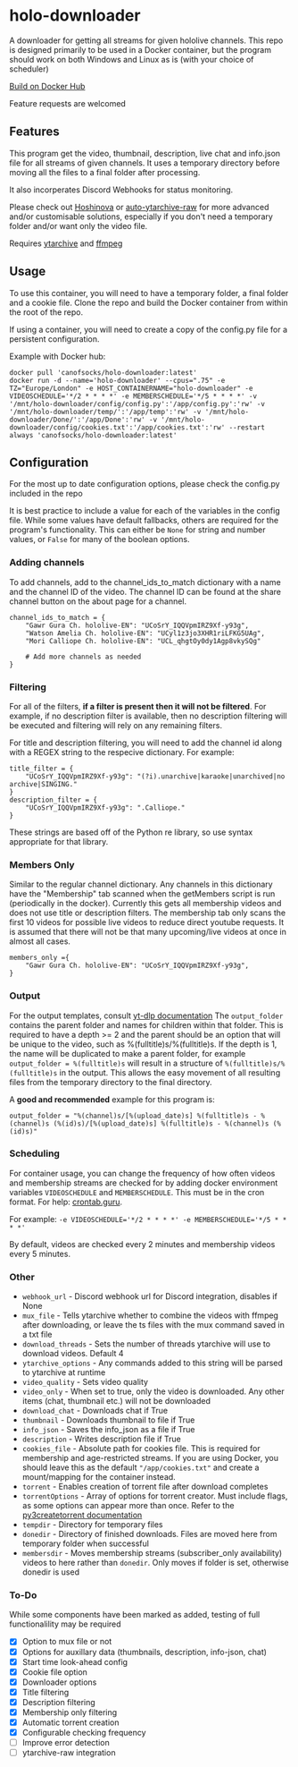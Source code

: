 # holo-downloader
A downloader for getting all streams for given hololive channels. This repo is designed primarily to be used in a Docker container, but the program should work on both Windows and Linux as is (with your choice of scheduler)

[Build on Docker Hub](https://hub.docker.com/r/canofsocks/holo-downloader)

Feature requests are welcomed

## Features
This program get the video, thumbnail, description, live chat and info.json file for all streams of given channels. It uses a temporary directory before moving all the files to a final folder after processing.

It also incorperates Discord Webhooks for status monitoring.

Please check out [Hoshinova](https://github.com/HoloArchivists/hoshinova) or [auto-ytarchive-raw](https://github.com/Spicadox/auto-ytarchive-raw/) for more advanced and/or customisable solutions, especially if you don't need a temporary folder and/or want only the video file.

Requires [ytarchive](https://github.com/Kethsar/ytarchive) and [ffmpeg](https://ffmpeg.org/)

## Usage
To use this container, you will need to have a temporary folder, a final folder and a cookie file.
Clone the repo and build the Docker container from within the root of the repo.

If using a container, you will need to create a copy of the config.py file for a persistent configuration.

Example with Docker hub:
```
docker pull 'canofsocks/holo-downloader:latest'
docker run -d --name='holo-downloader' --cpus=".75" -e TZ="Europe/London" -e HOST_CONTAINERNAME="holo-downloader" -e VIDEOSCHEDULE='*/2 * * * *' -e MEMBERSCHEDULE='*/5 * * * *' -v '/mnt/holo-downloader/config/config.py':'/app/config.py':'rw' -v '/mnt/holo-downloader/temp/':'/app/temp':'rw' -v '/mnt/holo-downloader/Done/':'/app/Done':'rw' -v '/mnt/holo-downloader/config/cookies.txt':'/app/cookies.txt':'rw' --restart always 'canofsocks/holo-downloader:latest'
```
## Configuration
For the most up to date configuration options, please check the config.py included in the repo

It is best practice to include a value for each of the variables in the config file. While some values have default fallbacks, others are required for the program's functionality. This can either be ```None``` for string and number values, or ```False``` for many of the boolean options.

### Adding channels
To add channels, add to the channel_ids_to_match dictionary with a name and the channel ID of the video. The channel ID can be found at the share channel button on the about page for a channel.
```
channel_ids_to_match = {
    "Gawr Gura Ch. hololive-EN": "UCoSrY_IQQVpmIRZ9Xf-y93g",
    "Watson Amelia Ch. hololive-EN": "UCyl1z3jo3XHR1riLFKG5UAg",
    "Mori Calliope Ch. hololive-EN": "UCL_qhgtOy0dy1Agp8vkySQg"
    
    # Add more channels as needed
}
```
### Filtering
For all of the filters, __if a filter is present then it will not be filtered__. For example, if no description filter is available, then no description filtering will be executed and filtering will rely on any remaining filters.

For title and description filtering, you will need to add the channel id along with a REGEX string to the respecive dictionary. For example:
```
title_filter = {
    "UCoSrY_IQQVpmIRZ9Xf-y93g": "(?i).unarchive|karaoke|unarchived|no archive|SINGING."
}
description_filter = {
    "UCoSrY_IQQVpmIRZ9Xf-y93g": ".Calliope."
}
```
These strings are based off of the Python re library, so use syntax appropriate for that library.

### Members Only
Similar to the regular channel dictionary. Any channels in this dictionary have the "Membership" tab scanned when the getMembers script is run (periodically in the docker). Currently this gets all membership videos and does not use title or description filters.
The membership tab only scans the first 10 videos for possible live videos to reduce direct youtube requests. It is assumed that there will not be that many upcoming/live videos at once in almost all cases.
```
members_only ={
    "Gawr Gura Ch. hololive-EN": "UCoSrY_IQQVpmIRZ9Xf-y93g",
}
```

### Output
For the output templates, consult [yt-dlp documentation](https://github.com/yt-dlp/yt-dlp#output-template)
The ```output_folder``` contains the parent folder and names for children within that folder. 
This is required to have a depth >= 2 and the parent should be an option that will be unique to the video, such as %(fulltitle)s/%(fulltitle)s. If the depth is 1, the name will be duplicated to make a parent folder, for example ```output_folder = %(fulltitle)s``` will result in a structure of ```%(fulltitle)s/%(fulltitle)s``` in the output. This allows the easy movement of all resulting files from the temporary directory to the final directory.

A **good and recommended** example for this program is:
```
output_folder = "%(channel)s/[%(upload_date)s] %(fulltitle)s - %(channel)s (%(id)s)/[%(upload_date)s] %(fulltitle)s - %(channel)s (%(id)s)"
```
### Scheduling
For container usage, you can change the frequency of how often videos and membership streams are checked for by adding docker environment variables ```VIDEOSCHEDULE``` and ```MEMBERSCHEDULE```. This must be in the cron format. For help: [crontab.guru](https://crontab.guru).

For example:
```-e VIDEOSCHEDULE='*/2 * * * *' -e MEMBERSCHEDULE='*/5 * * * *'```

By default, videos are checked every 2 minutes and membership videos every 5 minutes.

### Other
* ```webhook_url``` - Discord webhook url for Discord integration, disables if None
* ```mux_file``` - Tells ytarchive whether to combine the videos with ffmpeg after downloading, or leave the ts files with the mux command saved in a txt file
* ```download_threads``` - Sets the number of threads ytarchive will use to download videos. Default 4
* ```ytarchive_options``` - Any commands added to this string will be parsed to ytarchive at runtime
* ```video_quality``` - Sets video quality
* ```video_only``` - When set to true, only the video is downloaded. Any other items (chat, thumbnail etc.) will not be downloaded
* ```download_chat``` - Downloads chat if True
* ```thumbnail``` - Downloads thumbnail to file if True
* ```info_json``` - Saves the info_json as a file if True
* ```description``` - Writes description file if True
* ```cookies_file``` - Absolute path for cookies file. This is required for membership and age-restricted streams. If you are using Docker, you should leave this as the default ```"/app/cookies.txt"``` and create a mount/mapping for the container instead.
* ```torrent``` - Enables creation of torrent file after download completes
* ```torrentOptions``` - Array of options for torrent creator. Must include flags, as some options can appear more than once. Refer to the [py3createtorrent documentation](https://py3createtorrent.readthedocs.io/en/latest/user.html#full-usage-guide)
* ```tempdir``` - Directory for temporary files
* ```donedir``` - Directory of finished downloads. Files are moved here from temporary folder when successful
* ```membersdir``` - Moves membership streams (subscriber_only availability) videos to here rather than ```donedir```. Only moves if folder is set, otherwise donedir is used

### To-Do
While some components have been marked as added, testing of full functionalility may be required
- [x] Option to mux file or not
- [x] Options for auxillary data (thumbnails, description, info-json, chat)
- [x] Start time look-ahead config
- [x] Cookie file option
- [x] Downloader options
- [x] Title filtering
- [x] Description filtering
- [x] Membership only filtering
- [x] Automatic torrent creation
- [x] Configurable checking frequency
- [ ] Improve error detection
- [ ] ytarchive-raw integration
